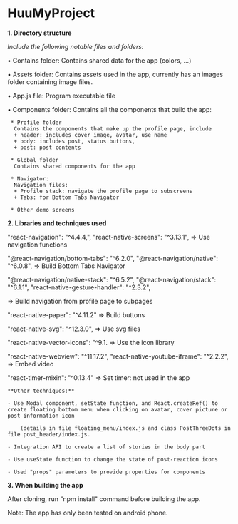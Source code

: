 # HuuMyProject



**1.	Directory structure**

_Include the following notable files and folders:_

•	Contains folder: Contains shared data for the app (colors, ...)

•	Assets folder: Contains assets used in the app, currently has an images folder containing image files.

•	App.js file: Program executable file

•	Components folder: 
    Contains all the components that build the app:    
    
     * Profile folder 
      Contains the components that make up the profile page, include
      + header: includes cover image, avatar, use name
      + body: includes post, status buttons,
      + post: post contents

     * Global folder
      Contains shared components for the app

     * Navigator: 
      Navigation files:
      + Profile stack: navigate the profile page to subscreens
      + Tabs: for Bottom Tabs Navigator

     * Other demo screens


**2.	 Libraries and techniques used**

   "react-navigation": "^4.4.4,",
   "react-native-screens": "^3.13.1",
    => Use navigation functions

   "@react-navigation/bottom-tabs": "^6.2.0",
   "@react-navigation/native": "^6.0.8",
    => Build Bottom Tabs Navigator


   "@react-navigation/native-stack": "^6.5.2",
   "@react-navigation/stack": "^6.1.1",
   "react-native-gesture-handler": "^2.3.2",
   
 => Build navigation from profile page to subpages



  "react-native-paper": "^4.11.2"
    => Build buttons

  "react-native-svg": "^12.3.0",
    => Use svg files

  "react-native-vector-icons": "^9.1.
    => Use the icon library

  "react-native-webview": "^11.17.2",
  "react-native-youtube-iframe": "^2.2.2",
    => Embed video

  "react-timer-mixin": "^0.13.4" 
    => Set timer: not used in the app

    **Other techniques:**

    - Use Modal component, setState function, and React.createRef() to create floating bottom menu when clicking on avatar, cover picture or post information icon
    
        (details in file floating_menu/index.js and class PostThreeDots in file post_header/index.js.

    - Integration API to create a list of stories in the body part

    - Use useState function to change the state of post-reaction icons
    
    - Used "props" parameters to provide properties for components 



**3.	When building the app**


After cloning, run "npm install" command before building the app.

Note: The app has only been tested on android phone.
